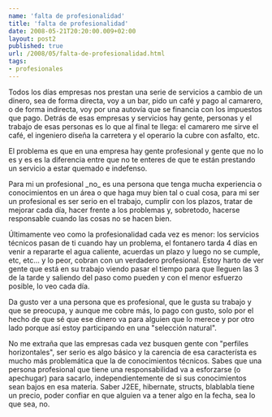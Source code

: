 ```yaml
---
name: 'falta de profesionalidad'
title: 'falta de profesionalidad'
date: 2008-05-21T20:20:00.009+02:00
layout: post2
published: true
url: /2008/05/falta-de-profesionalidad.html
tags: 
- profesionales
---
```


Todos los días empresas nos prestan una serie de servicios a cambio de un dinero, sea de forma directa, voy a un bar, pido un café y pago al camarero, o de forma indirecta, voy por una autovía que se financia con los impuestos que pago. Detrás de esas empresas y servicios hay gente, personas y el trabajo de esas personas es lo que al final te llega: el camarero me sirve el café, el ingeniero diseña la carretera y el operario la cubre con asfalto, etc.  
  
El problema es que en una empresa hay gente profesional y gente que no lo es y es es la diferencia entre que no te enteres de que te están prestando un servicio a estar quemado e indefenso.  
  
Para mi un profesional \_no\_ es una persona que tenga mucha experiencia o conocimientos en un área o que haga muy bien tal o cual cosa, para mi ser un profesional es ser serio en el trabajo, cumplir con los plazos, tratar de mejorar cada día, hacer frente a los problemas y, sobretodo, hacerse responsable cuando las cosas no se hacen bien.  
  
Últimamente veo como la profesionalidad cada vez es menor: los servicios técnicos pasan de ti cuando hay un problema, el fontanero tarda 4 días en venir a repararte el agua caliente, acuerdas un plazo y luego no se cumple, etc, etc... y lo peor, cobran con un verdadero profesional. Estoy harto de ver gente que está en su trabajo viendo pasar el tiempo para que lleguen las 3 de la tarde y saliendo del paso como pueden y con el menor esfuerzo posible, lo veo cada día.  
  
Da gusto ver a una persona que es profesional, que le gusta su trabajo y que se preocupa, y aunque me cobre más, lo pago con gusto, solo por el hecho de que sé que ese dinero va para alguien que lo merece y por otro lado porque así estoy participando en una "selección natural".  
  
No me extraña que las empresas cada vez busquen gente con "perfiles horizontales", ser serio es algo básico y la carencia de esa característa es mucho más problemática que la de conocimientos técnicos. Sabes que una persona profesional que tiene una responsabilidad va a esforzarse (o apechugar) para sacarlo, independientemente de si sus conocimientos sean bajos en esa materia. Saber J2EE, hibernate, structs, blablabla tiene un precio, poder confiar en que alguien va a tener algo en la fecha, sea lo que sea, no.
